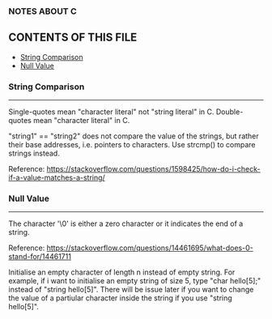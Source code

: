 ### NOTES ABOUT C

CONTENTS OF THIS FILE
---------------------
 * [String Comparison](#String-Comparison)
 * [Null Value](#Null-Value)
 
 
### String Comparison
----------------------
Single-quotes mean "character literal" not "string literal" in C. Double-quotes mean "character literal" in C.

"string1" == "string2" does not compare the value of the strings, but rather their base addresses, i.e. pointers to characters. Use strcmp() to compare strings instead.

Reference: https://stackoverflow.com/questions/1598425/how-do-i-check-if-a-value-matches-a-string/


### Null Value
----------------------
The character '\0' is either a zero character or it indicates the end of a string.

Reference: https://stackoverflow.com/questions/14461695/what-does-0-stand-for/14461711

Initialise an empty character of length n instead of empty string. For example, if i want to initialise an empty string of size 5, type "char hello[5];" instead of "string hello[5]". There will be issue later if you want to change the value of a partiular character inside the string if you use "string hello[5]".


